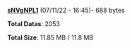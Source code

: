 [**sNVgNPL1**](/data/sNVgNPL1.txt) (07/11/22 - 16:45)- 688 bytes

**Total Datas**: 2053

**Total Size**: 11.85 MB / 11.8 MB